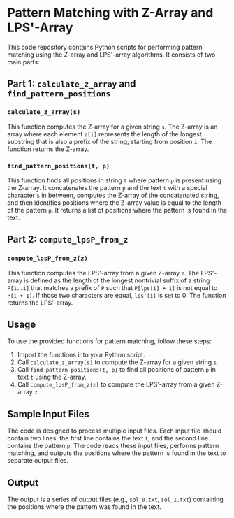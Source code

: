 
# Pattern Matching with Z-Array and LPS'-Array

This code repository contains Python scripts for performing pattern matching using the Z-array and LPS'-array algorithms. It consists of two main parts:

## Part 1: `calculate_z_array` and `find_pattern_positions`

### `calculate_z_array(s)`

This function computes the Z-array for a given string `s`. The Z-array is an array where each element `z[i]` represents the length of the longest substring that is also a prefix of the string, starting from position `i`. The function returns the Z-array.

### `find_pattern_positions(t, p)`

This function finds all positions in string `t` where pattern `p` is present using the Z-array. It concatenates the pattern `p` and the text `t` with a special character `$` in between, computes the Z-array of the concatenated string, and then identifies positions where the Z-array value is equal to the length of the pattern `p`. It returns a list of positions where the pattern is found in the text.

## Part 2: `compute_lpsP_from_z`

### `compute_lpsP_from_z(z)`

This function computes the LPS'-array from a given Z-array `z`. The LPS'-array is defined as the length of the longest nontrivial suffix of a string `P[1..i]` that matches a prefix of `P` such that `P[lps[i] + 1]` is not equal to `P[i + 1]`. If those two characters are equal, `lps'[i]` is set to 0. The function returns the LPS'-array.

## Usage

To use the provided functions for pattern matching, follow these steps:

1. Import the functions into your Python script.
2. Call `calculate_z_array(s)` to compute the Z-array for a given string `s`.
3. Call `find_pattern_positions(t, p)` to find all positions of pattern `p` in text `t` using the Z-array.
4. Call `compute_lpsP_from_z(z)` to compute the LPS'-array from a given Z-array `z`.

## Sample Input Files

The code is designed to process multiple input files. Each input file should contain two lines: the first line contains the text `t`, and the second line contains the pattern `p`. The code reads these input files, performs pattern matching, and outputs the positions where the pattern is found in the text to separate output files.

## Output

The output is a series of output files (e.g., `sol_0.txt`, `sol_1.txt`) containing the positions where the pattern was found in the text.

